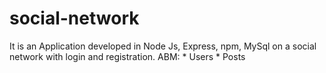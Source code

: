 # social-network
It is an Application developed in Node Js, Express, npm, MySql on a social network with login and registration. ABM: * Users * Posts
